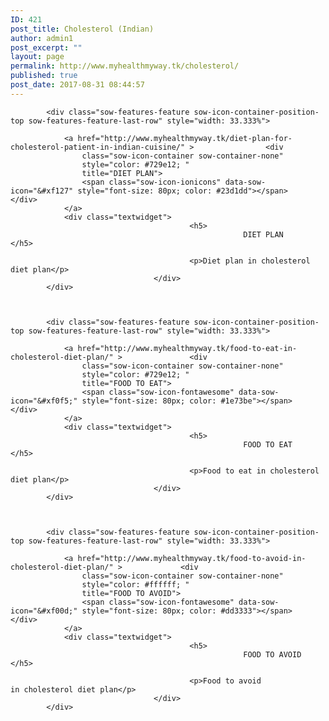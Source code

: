```yaml
---
ID: 421
post_title: Cholesterol (Indian)
author: admin1
post_excerpt: ""
layout: page
permalink: http://www.myhealthmyway.tk/cholesterol/
published: true
post_date: 2017-08-31 08:44:57
---
```

<div id="pl-421"  class="panel-layout" ><div id="pg-421-0"  class="panel-grid panel-has-style"  data-style="{&quot;padding&quot;:&quot;8% 5% 5% 5%&quot;,&quot;background_display&quot;:&quot;tile&quot;,&quot;cell_alignment&quot;:&quot;flex-start&quot;}" ><div class="panel-row-style panel-row-style-for-421-0" ><div id="pgc-421-0-0"  class="panel-grid-cell"  data-weight="1" ><div id="panel-421-0-0-0" class="so-panel widget widget_sow-features panel-first-child panel-last-child" data-index="0" data-style="{&quot;background_image_attachment&quot;:false,&quot;background_display&quot;:&quot;tile&quot;}" ><div class="so-widget-sow-features so-widget-sow-features-default-1723978e3ea1">
<div class="sow-features-list sow-features-responsive">

			
			
			<div class="sow-features-feature sow-icon-container-position-top sow-features-feature-last-row" style="width: 33.333%">

				<a href="http://www.myhealthmyway.tk/diet-plan-for-cholesterol-patient-in-indian-cuisine/" >				<div
					class="sow-icon-container sow-container-none"
                    style="color: #729e12; "
					title="DIET PLAN">
					<span class="sow-icon-ionicons" data-sow-icon="&#xf127" style="font-size: 80px; color: #23d1dd"></span>				</div>
				</a>
				<div class="textwidget">
											<h5>
														DIET PLAN													</h5>
					
											<p>Diet plan in cholesterol diet plan</p>					
									</div>
			</div>

		
			
			<div class="sow-features-feature sow-icon-container-position-top sow-features-feature-last-row" style="width: 33.333%">

				<a href="http://www.myhealthmyway.tk/food-to-eat-in-cholesterol-diet-plan/" >				<div
					class="sow-icon-container sow-container-none"
                    style="color: #729e12; "
					title="FOOD TO EAT">
					<span class="sow-icon-fontawesome" data-sow-icon="&#xf0f5;" style="font-size: 80px; color: #1e73be"></span>				</div>
				</a>
				<div class="textwidget">
											<h5>
														FOOD TO EAT													</h5>
					
											<p>Food to eat in cholesterol diet plan</p>					
									</div>
			</div>

		
			
			<div class="sow-features-feature sow-icon-container-position-top sow-features-feature-last-row" style="width: 33.333%">

				<a href="http://www.myhealthmyway.tk/food-to-avoid-in-cholesterol-diet-plan/" >				<div
					class="sow-icon-container sow-container-none"
                    style="color: #ffffff; "
					title="FOOD TO AVOID">
					<span class="sow-icon-fontawesome" data-sow-icon="&#xf00d;" style="font-size: 80px; color: #dd3333"></span>				</div>
				</a>
				<div class="textwidget">
											<h5>
														FOOD TO AVOID													</h5>
					
											<p>Food to avoid in cholesterol diet plan</p>					
									</div>
			</div>

			
</div>
</div></div></div></div></div></div>